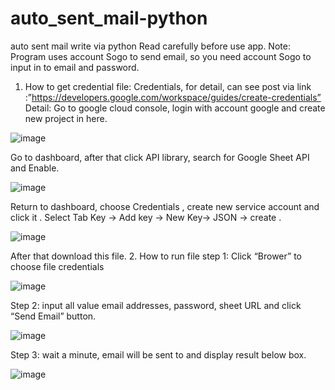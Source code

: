 # auto_sent_mail-python
auto sent mail write via python
Read carefully before use app.
Note: Program uses account Sogo to send email, so you need account Sogo to input in to email 
and password.
1. How to get credential file:
Credentials, for detail, can see post via link :”https://developers.google.com/workspace/guides/create-credentials”
Detail:
Go to google cloud console, login with account google and create new project in here.

![image](https://github.com/botsamqntdata/auto_sent_mail-python/assets/128407982/47f47af8-6937-467a-b475-20beee0b28ca)

Go to dashboard, after that click API library, search for Google Sheet API and Enable.

![image](https://github.com/botsamqntdata/auto_sent_mail-python/assets/128407982/6dc8f04b-3a14-48a7-aeab-7954226baeac)

Return to dashboard, choose Credentials , create new service account and click it .
Select Tab Key -> Add key -> New Key-> JSON -> create .

![image](https://github.com/botsamqntdata/auto_sent_mail-python/assets/128407982/9f3008f5-c405-4b2f-a98c-0a3b51fe297b)

After that download this file.
2.	How to run file
step 1: Click “Brower” to choose file credentials

![image](https://github.com/botsamqntdata/auto_sent_mail-python/assets/128407982/1549ad54-d98a-4782-b767-19e74152d131)

Step 2: input all value email addresses, password, sheet URL and click “Send Email” button.

![image](https://github.com/botsamqntdata/auto_sent_mail-python/assets/128407982/1263fa13-0e57-4ebc-8d71-68b0b261d150)

Step 3: wait a minute, email will be sent to and display result below box.

![image](https://github.com/botsamqntdata/auto_sent_mail-python/assets/128407982/a8d0ed13-95c6-4c87-9493-58d55f5fcb37)
